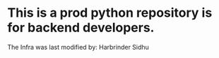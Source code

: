 # This is a prod python repository is for backend developers. 

The Infra was last modified by: Harbrinder Sidhu
